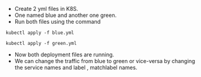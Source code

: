 - Create 2 yml files in K8S.
- One named blue and another one green.
- Run both files using the command
```
kubectl apply -f blue.yml
```
```
kubectl apply -f green.yml
```

- Now both deployment files are running.
- We can change the traffic from blue to green or vice-versa by changing the service names and label , matchlabel names.